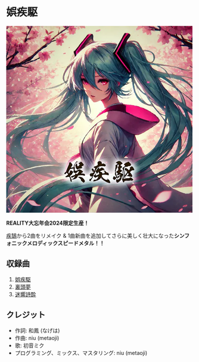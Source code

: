 # 娯疾駆

![](../images/娯疾駆.webp)

**REALITY大忘年会2024限定生産！**

[疾鵠](疾鵠)から2曲をリメイク & 1曲新曲を追加してさらに美しく壮大になった**シンフォニックメロディックスピードメタル！！**

## 収録曲

1. [娯疾駆](../lyrics/娯疾駆)
1. [裏頭夢](../lyrics/裏頭夢)
1. [迷響詩酔](../lyrics/迷響詩酔)

## クレジット

- 作詞: 和鳳 (なげは)
- 作曲: niu (metaoji)
- 歌: 初音ミク
- プログラミング、ミックス、マスタリング: niu (metaoji)
